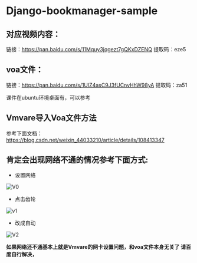 # Django-bookmanager-sample

## 对应视频内容：

链接：https://pan.baidu.com/s/11Mquy3jqgezt7gQKxDZENQ 
提取码：eze5 

## voa文件：

链接：https://pan.baidu.com/s/1UlZ4asC9J3fUCnvHhW98yA 
提取码：za51 

课件在ubuntu环境桌面有，可以参考


## Vmvare导入Voa文件方法
参考下面文档：
https://blog.csdn.net/weixin_44033210/article/details/108413347


## 肯定会出现网络不通的情况参考下面方式:

+ 设置网络

![V0](https://user-images.githubusercontent.com/52964886/165519551-12710a54-60aa-4f28-851b-a6e571e39885.png)

+ 点击齿轮

![v1](https://user-images.githubusercontent.com/52964886/165519561-a5cf2112-1b8a-4aa5-9777-cc734bd6b4d8.png)

+ 改成自动
 
![V2](https://user-images.githubusercontent.com/52964886/165519563-371df9d9-bce6-493b-be34-f60912fdce9b.png)

**如果网络还不通基本上就是Vmvare的网卡设置问题，和voa文件本身无关了
请百度自行解决，**
